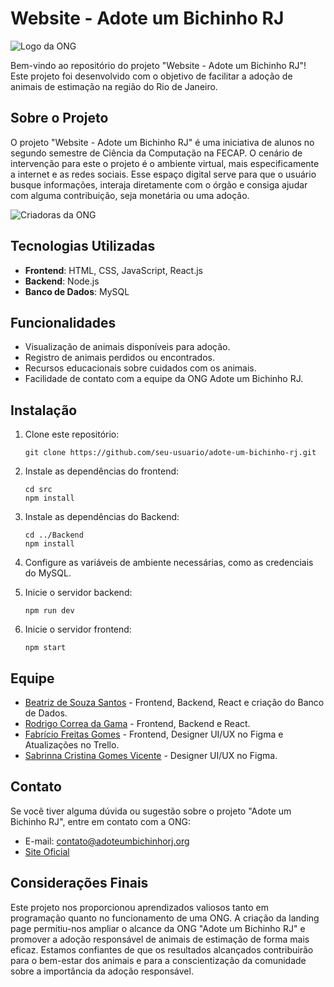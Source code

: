 # Website - Adote um Bichinho RJ

![Logo da ONG](https://github.com/biaiib/react-app-adote-um-bichinho-rj/assets/70111111/f6cc1c05-af97-4362-a7ca-29b3c90a0e84)

Bem-vindo ao repositório do projeto "Website - Adote um Bichinho RJ"! Este projeto foi desenvolvido com o objetivo de facilitar a adoção de animais de estimação na região do Rio de Janeiro.

## Sobre o Projeto

O projeto "Website - Adote um Bichinho RJ" é uma iniciativa de alunos no segundo semestre de Ciência da Computação na FECAP. O cenário de intervenção para este o projeto é o ambiente virtual, mais especificamente a internet e as redes sociais. Esse espaço digital serve para que o usuário busque informações, interaja diretamente com o órgão e consiga ajudar com alguma contribuição, seja monetária ou uma adoção. 

![Criadoras da ONG](https://github.com/biaiib/react-app-adote-um-bichinho-rj/assets/70111111/710f340e-1d16-4775-b9e9-41e44d52fe94)

## Tecnologias Utilizadas

- **Frontend**: HTML, CSS, JavaScript, React.js
- **Backend**: Node.js
- **Banco de Dados**: MySQL

## Funcionalidades

- Visualização de animais disponíveis para adoção.
- Registro de animais perdidos ou encontrados.
- Recursos educacionais sobre cuidados com os animais.
- Facilidade de contato com a equipe da ONG Adote um Bichinho RJ.

## Instalação

1. Clone este repositório:

    ```
    git clone https://github.com/seu-usuario/adote-um-bichinho-rj.git
    ```

2. Instale as dependências do frontend:

    ```
    cd src
    npm install
    ```

3. Instale as dependências do Backend:

    ```
    cd ../Backend
    npm install
    ```

4. Configure as variáveis de ambiente necessárias, como as credenciais do MySQL.

5. Inicie o servidor backend:

    ```
    npm run dev
    ```

6. Inicie o servidor frontend:

    ```
    npm start
    ```

## Equipe

- [Beatriz de Souza Santos](https://github.com/biaiib) - Frontend, Backend, React e criação do Banco de Dados.
- [Rodrigo Correa da Gama](https://github.com/FRgama) - Frontend, Backend e React.
- [Fabrício Freitas Gomes](https://github.com/Fribaz) - Frontend, Designer UI/UX no Figma e Atualizações no Trello.
- [Sabrinna Cristina Gomes Vicente](https://github.com/shoucchann) - Designer UI/UX no Figma.

## Contato

Se você tiver alguma dúvida ou sugestão sobre o projeto "Adote um Bichinho RJ", entre em contato com a ONG:

- E-mail: contato@adoteumbichinhorj.org
- [Site Oficial](https://adoteumbichinhorj.org)

## Considerações Finais

Este projeto nos proporcionou aprendizados valiosos tanto em programação quanto no funcionamento de uma ONG. A criação da landing page permitiu-nos ampliar o alcance da ONG "Adote um Bichinho RJ" e promover a adoção responsável de animais de estimação de forma mais eficaz. Estamos confiantes de que os resultados alcançados contribuirão para o bem-estar dos animais e para a conscientização da comunidade sobre a importância da adoção responsável.
<!-- 

# Getting Started with Create React App

This project was bootstrapped with [Create React App](https://github.com/facebook/create-react-app).

## Available Scripts

In the project directory, you can run:

### `npm start`

Runs the app in the development mode.\
Open [http://localhost:3000](http://localhost:3000) to view it in your browser.

The page will reload when you make changes.\
You may also see any lint errors in the console.

### `npm test`

Launches the test runner in the interactive watch mode.\
See the section about [running tests](https://facebook.github.io/create-react-app/docs/running-tests) for more information.

### `npm run build`

Builds the app for production to the `build` folder.\
It correctly bundles React in production mode and optimizes the build for the best performance.

The build is minified and the filenames include the hashes.\
Your app is ready to be deployed!

See the section about [deployment](https://facebook.github.io/create-react-app/docs/deployment) for more information.

### `npm run eject`

**Note: this is a one-way operation. Once you `eject`, you can't go back!**

If you aren't satisfied with the build tool and configuration choices, you can `eject` at any time. This command will remove the single build dependency from your project.

Instead, it will copy all the configuration files and the transitive dependencies (webpack, Babel, ESLint, etc) right into your project so you have full control over them. All of the commands except `eject` will still work, but they will point to the copied scripts so you can tweak them. At this point you're on your own.

You don't have to ever use `eject`. The curated feature set is suitable for small and middle deployments, and you shouldn't feel obligated to use this feature. However we understand that this tool wouldn't be useful if you couldn't customize it when you are ready for it.

## Learn More

You can learn more in the [Create React App documentation](https://facebook.github.io/create-react-app/docs/getting-started).

To learn React, check out the [React documentation](https://reactjs.org/).

### Code Splitting

This section has moved here: [https://facebook.github.io/create-react-app/docs/code-splitting](https://facebook.github.io/create-react-app/docs/code-splitting)

### Analyzing the Bundle Size

This section has moved here: [https://facebook.github.io/create-react-app/docs/analyzing-the-bundle-size](https://facebook.github.io/create-react-app/docs/analyzing-the-bundle-size)

### Making a Progressive Web App

This section has moved here: [https://facebook.github.io/create-react-app/docs/making-a-progressive-web-app](https://facebook.github.io/create-react-app/docs/making-a-progressive-web-app)

### Advanced Configuration

This section has moved here: [https://facebook.github.io/create-react-app/docs/advanced-configuration](https://facebook.github.io/create-react-app/docs/advanced-configuration)

### Deployment

This section has moved here: [https://facebook.github.io/create-react-app/docs/deployment](https://facebook.github.io/create-react-app/docs/deployment)

### `npm run build` fails to minify

This section has moved here: [https://facebook.github.io/create-react-app/docs/troubleshooting#npm-run-build-fails-to-minify](https://facebook.github.io/create-react-app/docs/troubleshooting#npm-run-build-fails-to-minify)

-->
